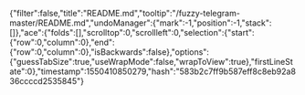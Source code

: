 {"filter":false,"title":"README.md","tooltip":"/fuzzy-telegram-master/README.md","undoManager":{"mark":-1,"position":-1,"stack":[]},"ace":{"folds":[],"scrolltop":0,"scrollleft":0,"selection":{"start":{"row":0,"column":0},"end":{"row":0,"column":0},"isBackwards":false},"options":{"guessTabSize":true,"useWrapMode":false,"wrapToView":true},"firstLineState":0},"timestamp":1550410850279,"hash":"583b2c7ff9b587eff8c8eb92a836ccccd2535845"}
